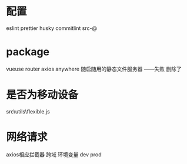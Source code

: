 # 配置

eslint prettier husky commitlint
src-@

# package

vueuse
router
axios
anywhere 随启随用的静态文件服务器 ——失败 删除了

# 是否为移动设备

src\utils\flexible.js

# 网络请求

axios相应拦截器
跨域
环境变量 dev prod

